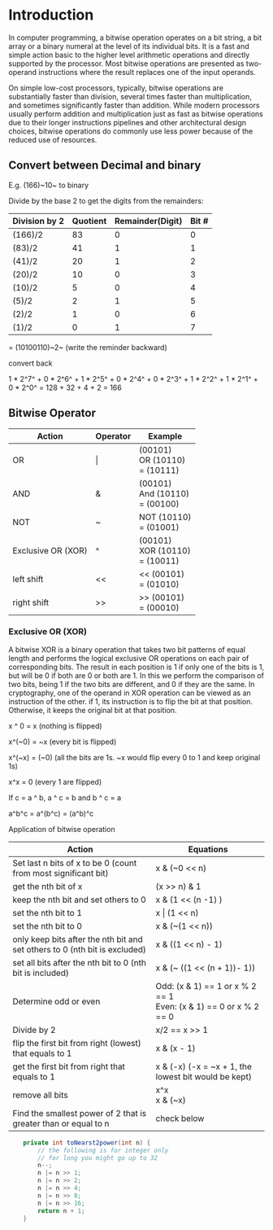 # Introduction

In computer programming, a bitwise operation operates on a bit string, a bit array or a binary numeral at the level of its individual bits. It is a fast and simple action basic to the higher level arithmetic operations and directly supported by the processor. Most bitwise operations are presented as two-operand instructions where the result replaces one of the input operands.

On simple low-cost processors, typically, bitwise operations are substantially faster than division, several times faster than multiplication, and sometimes significantly faster than addition. While modern processors usually perform addition and multiplication just as fast as bitwise operations due to their longer instructions pipelines and other architectural design choices, bitwise operations do commonly use less power because of the reduced use of resources.

## Convert  between Decimal and binary 

E.g. (166)~10~ to binary

Divide by the base 2 to get the digits from the remainders:

| Division by 2 | Quotient | Remainder(Digit) | Bit # |
| ------------- | -------- | ---------------- | ----- |
| (166)/2       | 83       | 0                | 0     |
| (83)/2        | 41       | 1                | 1     |
| (41)/2        | 20       | 1                | 2     |
| (20)/2        | 10       | 0                | 3     |
| (10)/2        | 5        | 0                | 4     |
| (5)/2         | 2        | 1                | 5     |
| (2)/2         | 1        | 0                | 6     |
| (1)/2         | 0        | 1                | 7     |



= (10100110)~2~  (write the reminder backward)

convert back

1 * 2^7^ + 0 * 2^6^  + 1 * 2^5^ + 0 * 2^4^ + 0 * 2^3^ + 1 * 2^2^  + 1 * 2^1^ + 0 * 2^0^ = 128 + 32 + 4 + 2 = 166

## Bitwise Operator

| Action             | Operator | Example                                       |
| ------------------ | -------- | --------------------------------------------- |
| OR                 | \|       | (00101)<br /> OR (10110)<br /> =     (10111)  |
| AND                | &        | (00101)<br />And (10110)<br />=      (00100)  |
| NOT                | ~        | NOT (10110)<br />=       (01001)              |
| Exclusive OR (XOR) | ^        | (00101)<br />XOR (10110)<br />=       (10011) |
| left shift         | <<       | <<     (00101)<br /> =      (01010)           |
| right shift        | >>       | >>     (00101)<br /> =      (00010)           |

### Exclusive OR (XOR)

A bitwise XOR is a binary operation that takes two bit patterns of equal length and performs the logical exclusive OR operations on each pair of corresponding bits. The result in each position is 1 if only one of the bits is 1, but will be 0 if both are 0 or both are 1. In this we perform the comparison of two bits, being 1 if the two bits are different, and 0 if they are the same. In cryptography, one of the operand in XOR operation can be viewed as an instruction of the other. if 1, its instruction is to flip the bit at that position. Otherwise, it keeps the original bit at that position.

x ^ 0 = x (nothing is flipped)

x^(~0) = ~x (every bit is flipped)

x^(~x) = (~0) (all the bits are 1s. ~x would flip every 0 to 1 and keep original 1s)

x^x = 0 (every 1 are flipped)

If c = a ^ b, a ^ c = b and b ^ c = a

a\^b\^c = a\^(b\^c) = (a\^b)\^c

Application of bitwise operation

| Action                                                       | Equations                                                    |
| ------------------------------------------------------------ | ------------------------------------------------------------ |
| Set last n bits of x to be 0 (count from most significant bit) | x & (~0 << n)                                                |
| get the nth bit of x                                         | (x >> n) & 1                                                 |
| keep the nth bit and set others to 0                         | x & (1 << (n -1) )                                           |
| set the nth bit to 1                                         | x \| (1 << n)                                                |
| set the nth bit to 0                                         | x & (~(1 << n))                                              |
| only keep bits after the nth bit and set others to 0 (nth bit is excluded) | x & ((1 << n) - 1)                                           |
| set all bits after the nth bit to 0  (nth bit is included)   | x & (~ ((1 << (n + 1))- 1))                                  |
| Determine odd or even                                        | Odd: (x & 1) == 1 or x % 2 == 1<br />Even: (x & 1) == 0 or x % 2 == 0 |
| Divide by 2                                                  | x/2 == x >> 1                                                |
| flip the first bit from right (lowest) that equals to 1      | x & (x - 1)                                                  |
| get the first bit from right that equals to 1                | x & (-x)   (-x = ~x + 1, the lowest bit would be kept)       |
| remove all bits                                              | x^x<br />x & (~x)                                            |
| Find the smallest power of 2 that is greater than or equal to n | check below                                                  |

 ```java
     private int toNearst2power(int n) {
         // the following is for integer only
         // for long you might go up to 32
         n--;
         n |= n >> 1;
         n |= n >> 2;
         n |= n >> 4;
         n |= n >> 8;
         n |= n >> 16;
         return n + 1;
     }
 ```

